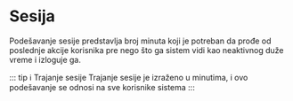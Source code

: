 # Sesija

Podešavanje sesije predstavlja broj minuta koji je potreban da prođe od poslednje akcije korisnika pre nego što ga sistem vidi kao neaktivnog duže vreme i izloguje ga.

::: tip :information_source: Trajanje sesije
Trajanje sesije je izraženo u minutima, i ovo podešavanje se odnosi na sve korisnike sistema
:::
